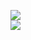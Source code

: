 [![](https://img.shields.io/badge/Made%20With-Github%20Spray-lightgrey.svg?style=for-the-badge&logo=github)](https://github.com/Annihil/github-spray#30436)  
[![](https://i.imgur.com/2DrTn0Z.gif)](https://github.com/Annihil/github-spray)